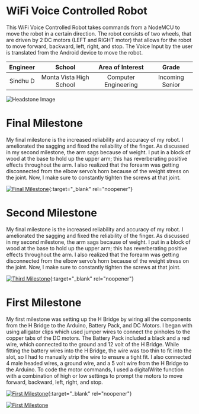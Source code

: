 ﻿# WiFi Voice Controlled Robot
This WiFi Voice Controlled Robot takes commands from a NodeMCU to move the robot in a certain direction. The robot consists of two wheels, that are driven by 2 DC motors (LEFT and RIGHT motor) that allows for the robot to move forward, backward, left, right, and stop. The Voice Input by the user is translated from the Android device to move the robot. 

| **Engineer** | **School** | **Area of Interest** | **Grade** |
|:--:|:--:|:--:|:--:|
| Sindhu D | Monta Vista High School | Computer Engineering | Incoming Senior

![Headstone Image](https://bluestampengineering.com/wp-content/uploads/2016/05/improve.jpg)
  
# Final Milestone
My final milestone is the increased reliability and accuracy of my robot. I ameliorated the sagging and fixed the reliability of the finger. As discussed in my second milestone, the arm sags because of weight. I put in a block of wood at the base to hold up the upper arm; this has reverberating positive effects throughout the arm. I also realized that the forearm was getting disconnected from the elbow servo’s horn because of the weight stress on the joint. Now, I make sure to constantly tighten the screws at that joint. 

[![Final Milestone](https://res.cloudinary.com/marcomontalbano/image/upload/v1612573869/video_to_markdown/images/youtube--F7M7imOVGug-c05b58ac6eb4c4700831b2b3070cd403.jpg )](https://www.youtube.com/watch?v=F7M7imOVGug&feature=emb_logo "Final Milestone"){:target="_blank" rel="noopener"}

# Second Milestone
My final milestone is the increased reliability and accuracy of my robot. I ameliorated the sagging and fixed the reliability of the finger. As discussed in my second milestone, the arm sags because of weight. I put in a block of wood at the base to hold up the upper arm; this has reverberating positive effects throughout the arm. I also realized that the forearm was getting disconnected from the elbow servo’s horn because of the weight stress on the joint. Now, I make sure to constantly tighten the screws at that joint.

[![Third Milestone](https://res.cloudinary.com/marcomontalbano/image/upload/v1612574014/video_to_markdown/images/youtube--y3VAmNlER5Y-c05b58ac6eb4c4700831b2b3070cd403.jpg)](https://www.youtube.com/watch?v=y3VAmNlER5Y&feature=emb_logo "Second Milestone"){:target="_blank" rel="noopener"}
# First Milestone
  

My first milestone was setting up the H Bridge by wiring all the components from the H Bridge to the Arduino, Battery Pack, and DC Motors. I began with using alligator clips which used jumper wires to connect the pinholes to the copper tabs of the DC motors. The Battery Pack included a black and a red wire, which connected to the ground and 12 volt of the H Bridge. While fitting the battery wires into the H Bridge, the wire was too thin to fit into the slot, so I had to manually strip the wire to ensure a tight fit. I also connected 4 male headed wires, a ground wire, and a 5 volt wire from the H Bridge to the Arduino. To code the motor commands, I used a digitalWrite function with a combination of high or low settings to prompt the motors to move forward, backward, left, right, and stop.  

[![First Milestone](https://res.cloudinary.com/marcomontalbano/image/upload/v1612574117/video_to_markdown/images/youtube--CaCazFBhYKs-c05b58ac6eb4c4700831b2b3070cd403.jpg)](https://www.youtube.com/watch?v=CaCazFBhYKs "First Milestone"){:target="_blank" rel="noopener"}

[![First Milestone](https://res.cloudinary.com/marcomontalbano/image/upload/v1655496026/video_to_markdown/images/youtube--5IGHZCkltac-c05b58ac6eb4c4700831b2b3070cd403.jpg)](https://youtu.be/5IGHZCkltac "First Milestone")

